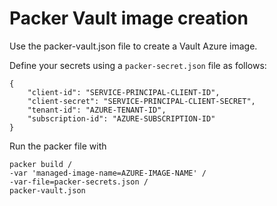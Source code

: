 # Packer Vault image creation

Use the packer-vault.json file to create a Vault Azure image.

Define your secrets using a `packer-secret.json` file as follows:

```
{
    "client-id": "SERVICE-PRINCIPAL-CLIENT-ID",
    "client-secret": "SERVICE-PRINCIPAL-CLIENT-SECRET",
    "tenant-id": "AZURE-TENANT-ID",
    "subscription-id": "AZURE-SUBSCRIPTION-ID"
}
```

Run the packer file with 
```
packer build /
-var 'managed-image-name=AZURE-IMAGE-NAME' /
-var-file=packer-secrets.json /
packer-vault.json
```